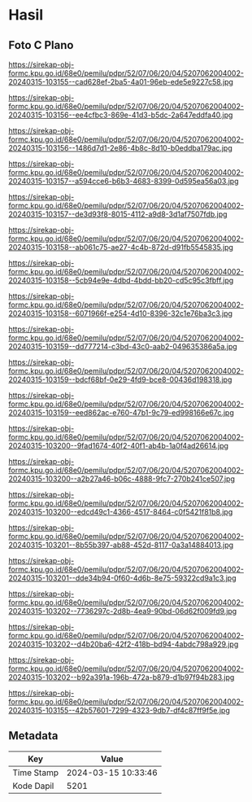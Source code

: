 # Hasil

## Foto C Plano

https://sirekap-obj-formc.kpu.go.id/68e0/pemilu/pdpr/52/07/06/20/04/5207062004002-20240315-103155--cad628ef-2ba5-4a01-96eb-ede5e9227c58.jpg

https://sirekap-obj-formc.kpu.go.id/68e0/pemilu/pdpr/52/07/06/20/04/5207062004002-20240315-103156--ee4cfbc3-869e-41d3-b5dc-2a647eddfa40.jpg

https://sirekap-obj-formc.kpu.go.id/68e0/pemilu/pdpr/52/07/06/20/04/5207062004002-20240315-103156--1486d7d1-2e86-4b8c-8d10-b0eddba179ac.jpg

https://sirekap-obj-formc.kpu.go.id/68e0/pemilu/pdpr/52/07/06/20/04/5207062004002-20240315-103157--a594cce6-b6b3-4683-8399-0d595ea56a03.jpg

https://sirekap-obj-formc.kpu.go.id/68e0/pemilu/pdpr/52/07/06/20/04/5207062004002-20240315-103157--de3d93f8-8015-4112-a9d8-3d1af7507fdb.jpg

https://sirekap-obj-formc.kpu.go.id/68e0/pemilu/pdpr/52/07/06/20/04/5207062004002-20240315-103158--ab061c75-ae27-4c4b-872d-d91fb5545835.jpg

https://sirekap-obj-formc.kpu.go.id/68e0/pemilu/pdpr/52/07/06/20/04/5207062004002-20240315-103158--5cb94e9e-4dbd-4bdd-bb20-cd5c95c3fbff.jpg

https://sirekap-obj-formc.kpu.go.id/68e0/pemilu/pdpr/52/07/06/20/04/5207062004002-20240315-103158--6071966f-e254-4d10-8396-32c1e76ba3c3.jpg

https://sirekap-obj-formc.kpu.go.id/68e0/pemilu/pdpr/52/07/06/20/04/5207062004002-20240315-103159--dd777214-c3bd-43c0-aab2-049635386a5a.jpg

https://sirekap-obj-formc.kpu.go.id/68e0/pemilu/pdpr/52/07/06/20/04/5207062004002-20240315-103159--bdcf68bf-0e29-4fd9-bce8-00436d198318.jpg

https://sirekap-obj-formc.kpu.go.id/68e0/pemilu/pdpr/52/07/06/20/04/5207062004002-20240315-103159--eed862ac-e760-47b1-9c79-ed998166e67c.jpg

https://sirekap-obj-formc.kpu.go.id/68e0/pemilu/pdpr/52/07/06/20/04/5207062004002-20240315-103200--9fad1674-40f2-40f1-ab4b-1a0f4ad26614.jpg

https://sirekap-obj-formc.kpu.go.id/68e0/pemilu/pdpr/52/07/06/20/04/5207062004002-20240315-103200--a2b27a46-b06c-4888-9fc7-270b241ce507.jpg

https://sirekap-obj-formc.kpu.go.id/68e0/pemilu/pdpr/52/07/06/20/04/5207062004002-20240315-103200--edcd49c1-4366-4517-8464-c0f5421f81b8.jpg

https://sirekap-obj-formc.kpu.go.id/68e0/pemilu/pdpr/52/07/06/20/04/5207062004002-20240315-103201--8b55b397-ab88-452d-8117-0a3a14884013.jpg

https://sirekap-obj-formc.kpu.go.id/68e0/pemilu/pdpr/52/07/06/20/04/5207062004002-20240315-103201--dde34b94-0f60-4d6b-8e75-59322cd9a1c3.jpg

https://sirekap-obj-formc.kpu.go.id/68e0/pemilu/pdpr/52/07/06/20/04/5207062004002-20240315-103202--7736297c-2d8b-4ea9-90bd-06d62f009fd9.jpg

https://sirekap-obj-formc.kpu.go.id/68e0/pemilu/pdpr/52/07/06/20/04/5207062004002-20240315-103202--d4b20ba6-42f2-418b-bd94-4abdc798a929.jpg

https://sirekap-obj-formc.kpu.go.id/68e0/pemilu/pdpr/52/07/06/20/04/5207062004002-20240315-103202--b92a391a-196b-472a-b879-d1b97f94b283.jpg

https://sirekap-obj-formc.kpu.go.id/68e0/pemilu/pdpr/52/07/06/20/04/5207062004002-20240315-103155--42b57601-7299-4323-9db7-df4c87ff9f5e.jpg


## Metadata

| Key        | Value               |
| ---------- | ------------------- |
| Time Stamp | 2024-03-15 10:33:46 |
| Kode Dapil | 5201                |



